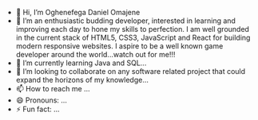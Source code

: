 - 👋 Hi, I’m Oghenefega Daniel Omajene
- 👀 I’m an enthusiastic budding developer, interested in learning and improving each day to hone my skills to perfection. I am well grounded in the current stack of HTML5, CSS3, JavaScript and React for building modern responsive websites. I aspire to be a well known game developer around the world...watch out for me!!!
- 🌱 I’m currently learning Java and SQL...
- 💞️ I’m looking to collaborate on any software related project that could expand the horizons of my knowledge...
- 📫 How to reach me ...
- 😄 Pronouns: ...
- ⚡ Fun fact: ...

<!---
OghenefegaOmajene/OghenefegaOmajene is a ✨ special ✨ repository because its `README.md` (this file) appears on your GitHub profile.
You can click the Preview link to take a look at your changes.
--->
